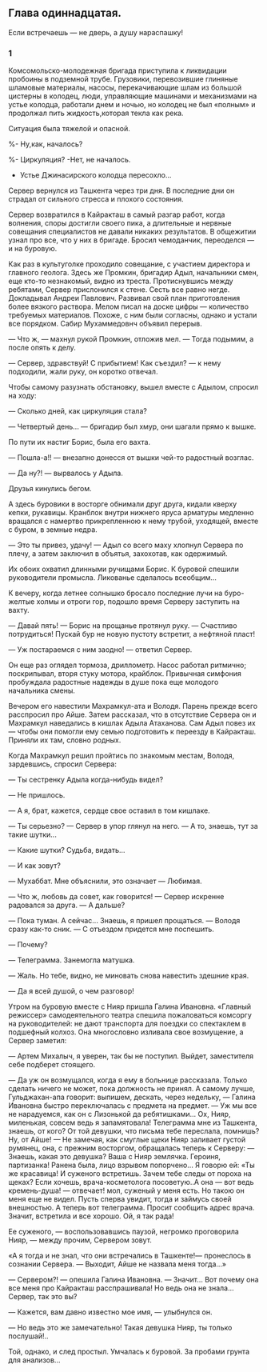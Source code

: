 ## Глава одиннадцатая.
Если встречаешь — не дверь, а душу нараспашку!

### 1

Комсомольско-молодежная бригада приступила к ликвидации пробоины в подземной трубе.
Грузовики, перевозившие глиняные шламовые материалы, насосы, перекачивающие шлам из большой цистерны в колодец, люди, управляющие машинами и механизмами на устье колодца, работали днем ​​и ночью, но колодец не был «полным» и продолжал пить жидкость,которая текла как река.

Ситуация была тяжелой и опасной.



%- Ну,как, началось?

%- Циркуляция?
-Нет, не началось.

- Устье Джинасирского колодца пересохло...

Сервер вернулся из Ташкента через три дня.
В последние дни он страдал от сильного стресса и плохого состояния.





Сервер возвратился в Кайракташ в самый разгар работ, когда волнения, споры достигли своего пика, а длительные и нервные совещания специалистов не давали никаких результатов.
В общежитии узнал про все, что у них в бригаде.
Бросил чемоданчик, переоделся — и на буровую.

Как раз в культуголке проходило совещание, с участием директора и главного геолога.
Здесь же Промкин, бригадир Адыл, начальники смен, еще кто-то незнакомый, видно из треста.
Протиснувшись между ребятами, Сервер прислонился к стене.
Сесть все равно негде.
Докладывал Андреи Павлович.
Развивал свой план приготовления более вязкого раствора.
Мелом писал на доске цифры — количество требуемых материалов.
Похоже, с ним были согласны, однако и устали все порядком.
Сабир Мухаммедовнч объявил перерыв.

— Что ж, — махнул рукой Промкин, отложив мел.
— Тогда подымим, а после опять к делу.

— Сервер, здравствуй!
С прибытием!
Как съездил?
— к нему подходили, жали руку, он коротко отвечал.

Чтобы самому разузнать обстановку, вышел вместе с Адылом, спросил на ходу:

— Сколько дней, как циркуляция стала?

— Четвертый день...
— бригадир был хмур, они шагали прямо к вышке.

По пути их настиг Борис, была его вахта.

— Пошла-а!!
— внезапно донесся от вышки чей-то радостный возглас.

— Да ну?!
— вырвалось у Адыла.

Друзья кинулись бегом.

А здесь буровики в восторге обнимали друг друга, кидали кверху кепки, рукавицы.
Кранблок внутри нижнего яруса арматуры медленно вращался с намертво прикрепленною к нему трубой, уходящей, вместе с буром, в земные недра.

— Это ты привез, удачу!
— Адыл со всего маху хлопнул Сервера по плечу, а затем заключил в объятья, захохотав, как одержимый.

Их обоих охватил длинными ручищами Борис.
К буровой спешили руководители промысла.
Ликованье сделалось всеобщим...

К вечеру, когда летнее солнышко бросало последние лучи на буро-желтые холмы и отроги гор, подошло время Серверу заступить на вахту.

— Давай пять!
— Борис на прощанье протянул руку.
— Счастливо потрудиться!
Пускай бур не новую пустоту встретит, а нефтяной пласт!

— Уж постараемся с ним заодно!
— ответил Сервер.

Он еще раз оглядел тормоза, дриллометр.
Насос работал ритмично; поскрипывал, вторя стуку мотора, крайблок.
Привычная симфония пробуждала радостные надежды в душе пока еще молодого начальника смены.

Вечером его навестили Махрамкул-ата и Володя.
Парень прежде всего расспросил про Айше.
Затем рассказал, что в отсутствие Сервера он и Махрамкул наведались в кишлак Адыла Атаханова.
Сам Адыл повез их — чтобы они помогли ему семью подготовить к переезду в Кайракташ.
Приняли их там, словно родных.

Когда Махрамкул решил пройтись по знакомым местам, Володя, зардевшись, спросил Сервера:

— Ты сестренку Адыла когда-нибудь видел?

— Не пришлось.

— А я, брат, кажется, сердце свое оставил в том кишлаке.

— Ты серьезно?
— Сервер в упор глянул на него.
— А то, знаешь, тут за такие шутки...

— Какие шутки?
Судьба, видать...

— И как зовут?

— Мухаббат.
Мне объяснили, это означает — Любимая.

— Что ж, любовь да совет, как говорится!
— Сервер искренне радовался за друга.
— А дальше?

— Пока туман.
А сейчас...
Знаешь, я пришел прощаться.
— Володя сразу как-то сник.
— С отъездом придется мне поспешить.

— Почему?

— Телеграмма.
Занемогла матушка.

— Жаль.
Но тебе, видно, не миновать снова навестить здешние края.

— Да я всей душой, о чем разговор!

Утром на буровую вместе с Нияр пришла Галина Ивановна.
«Главный режиссер» самодеятельного театра спешила пожаловаться комсоргу на руководителей: не дают транспорта для поездки со спектаклем в подшефный колхоз.
Она многословно изливала свое возмущение, а Сервер заметил:

— Артем Михалыч, я уверен, так бы не поступил.
Выйдет, заместителя себе подберет стоящего.

— Да уж он возмущался, когда я ему в больнице рассказала.
Только сделать ничего не может, пока должность не принял.
А самому лучше, Гульджахан-апа говорит: выпишем, дескать, через недельку, — Галина Ивановна быстро переключалась с предмета на предмет.
— Уж мы все не нарадуемся, как он с Лизонькой да ребятишками...
Ох, Нияр, миленькая, совсем ведь я запамятовала!
Телеграмма мне из Ташкента, знаешь, от кого?
От той девушки, что письма тебе переслала, помнишь?
Ну, от Айше!
— Не замечая, как смуглые щеки Нияр заливает густой румянец, она, с прежним восторгом, обращалась теперь к Серверу: — Знаешь, какая это девушка?
Ваша с Нияр землячка.
Героиня, партизанка!
Ранена была, лицо взрывом попорчено...
Я говорю ей:
«Ты же красавица!
И суженого встретишь.
Зачем тебе следы от пороха на щеках?
Если хочешь, врача-косметолога посоветую..А она — вот ведь кремень-душа!
— отвечает!
мол, суженый у меня есть.
Но такою он меня еще не видел.
Пусть сперва увидит, тогда и займусь своей внешностью.
А теперь вот телеграмма.
Просит сообщить адрес врача.
Значит, встретила и все хорошо.
Ой, я так рада!

Ее суженого, — воспользовавшись паузой, негромко проговорила Нияр, — между прочим, Сервером зовут.

«А я тогда и не знал, что они встречались в Ташкенте!— пронеслось в сознании Сервера.
— Выходит, Айше не назвала меня тогда...»

— Сервером?!
— опешила Галина Ивановна.
— Значит...
Вот почему она все меня про Кайракташ расспрашивала!
Но ведь она не знала...
Сервер, так это вы?

— Кажется, вам давно известно мое имя, — улыбнулся он.

— Но ведь это же замечательно!
Такая девушка Нияр, ты только послушай!..

Той, однако, и след простыл.
Умчалась к буровой.
За пробами грунта для анализов...
